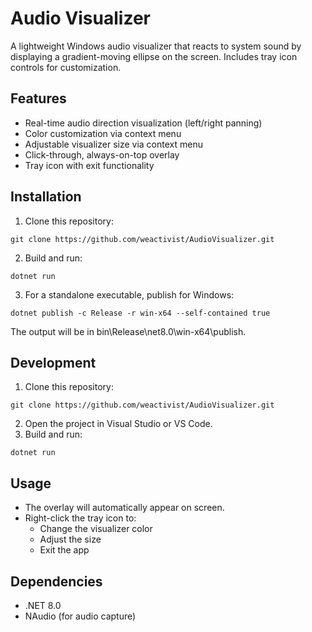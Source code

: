 # Audio Visualizer

A lightweight Windows audio visualizer that reacts to system sound by displaying a gradient-moving ellipse on the screen. Includes tray icon controls for customization.

## Features

- Real-time audio direction visualization (left/right panning)
- Color customization via context menu
- Adjustable visualizer size via context menu
- Click-through, always-on-top overlay
- Tray icon with exit functionality

## Installation

1. Clone this repository:
```
git clone https://github.com/weactivist/AudioVisualizer.git
```
2. Build and run:
```
dotnet run
```
3. For a standalone executable, publish for Windows:
```
dotnet publish -c Release -r win-x64 --self-contained true
```

The output will be in bin\Release\net8.0\win-x64\publish\.

## Development

1. Clone this repository:
```
git clone https://github.com/weactivist/AudioVisualizer.git
```
2. Open the project in Visual Studio or VS Code.
3. Build and run:
```
dotnet run
```

## Usage

- The overlay will automatically appear on screen.
- Right-click the tray icon to:
  - Change the visualizer color
  - Adjust the size
  - Exit the app

## Dependencies
- .NET 8.0
- NAudio (for audio capture)
